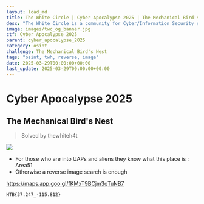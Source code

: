 ```yaml
---
layout: load_md
title: The White Circle | Cyber Apocalypse 2025 | The Mechanical Bird's Nest Writeup
desc: "The White Circle is a community for Cyber/Information Security students, enthusiasts and professionals. You can discuss anything related to Security, share your knowledge with others, get help when you need it and proceed further in your journey with amazing people from all over the world."
image: images/twc_og_banner.jpg
ctf: Cyber Apocalypse 2025
parent: cyber_apocalypse_2025
category: osint
challenge: The Mechanical Bird's Nest
tags: "osint, twh, reverse, image"
date: 2025-03-29T00:00:00+00:00
last_update: 2025-03-29T00:00:00+00:00
---
```


<h1 class="heading card-title white-text">Cyber Apocalypse 2025</h1>

## The Mechanical Bird's Nest
> Solved by thewhiteh4t


![](https://i.imgur.com/s3EtX94.png)

- For those who are into UAPs and aliens they know what this place is : Area51
- Otherwise a reverse image search is enough
    
https://maps.app.goo.gl/fKMxT9BCjm3qTuNB7

    HTB{37.247_-115.812}


